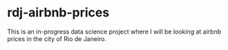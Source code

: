 # rdj-airbnb-prices

This is an in-progress data science project where I will be looking at airbnb prices in the city of Rio de Janeiro.
